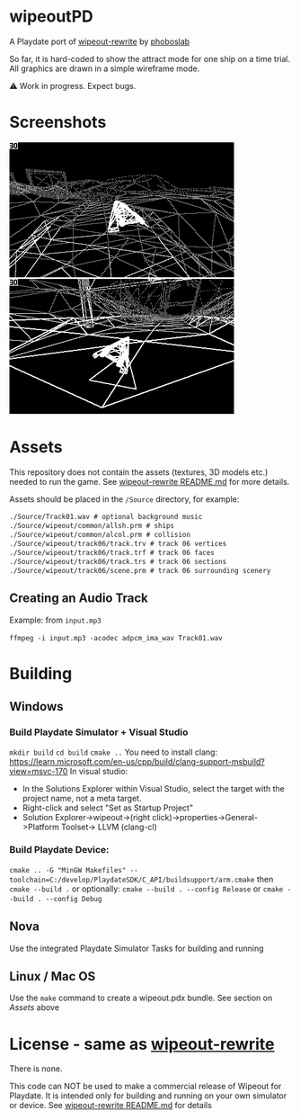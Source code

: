 # wipeoutPD

A Playdate port of [wipeout-rewrite](https://github.com/phoboslab/wipeout-rewrite) by [phoboslab](https://github.com/phoboslab)

So far, it is hard-coded to show the attract mode for one ship on a time trial. All graphics are drawn in a simple wireframe mode.

⚠️ Work in progress. Expect bugs.


# Screenshots

![Time Trial](/Screenshots/wipeoutPD-timetrial.gif?raw=true) ![Scenery Off](/Screenshots/wipeoutPD-screen1.png?raw=true)


# Assets

This repository does not contain the assets (textures, 3D models etc.) needed to run the game. See [wipeout-rewrite README.md](https://github.com/phoboslab/wipeout-rewrite/blob/master/README.md#running) for more details.

Assets should be placed in the `/Source` directory, for example:

```
./Source/Track01.wav # optional background music
./Source/wipeout/common/allsh.prm # ships
./Source/wipeout/common/alcol.prm # collision
./Source/wipeout/track06/track.trv # track 06 vertices
./Source/wipeout/track06/track.trf # track 06 faces
./Source/wipeout/track06/track.trs # track 06 sections
./Source/wipeout/track06/scene.prm # track 06 surrounding scenery
```

## Creating an Audio Track
Example: from `input.mp3`

`ffmpeg -i input.mp3 -acodec adpcm_ima_wav Track01.wav`


# Building
## Windows
### Build Playdate Simulator + Visual Studio
`mkdir build`
`cd build`
`cmake ..`
You need to install clang: https://learn.microsoft.com/en-us/cpp/build/clang-support-msbuild?view=msvc-170
In visual studio:
- In the Solutions Explorer within Visual Studio, select the target with the project name, not a meta target.
- Right-click and select "Set as Startup Project"
- Solution Explorer->wipeout->(right click)->properties->General->Platform Toolset-> LLVM (clang-cl)


### Build Playdate Device:
`cmake .. -G "MinGW Makefiles" --toolchain=C:/develop/PlaydateSDK/C_API/buildsupport/arm.cmake`
then
`cmake --build .`
or optionally:
`cmake --build . --config Release`
or
`cmake --build . --config Debug`


## Nova
Use the integrated Playdate Simulator Tasks for building and running

## Linux / Mac OS
Use the `make` command to create a wipeout.pdx bundle. See section on *Assets* above

# License - same as [wipeout-rewrite](https://github.com/phoboslab/wipeout-rewrite/blob/master/README.md#license)

There is none.

This code can NOT be used to make a commercial release of Wipeout for Playdate. It is intended only for building and running  on your own simulator or device.
See [wipeout-rewrite README.md](https://github.com/phoboslab/wipeout-rewrite/blob/master/README.md#license) for details

